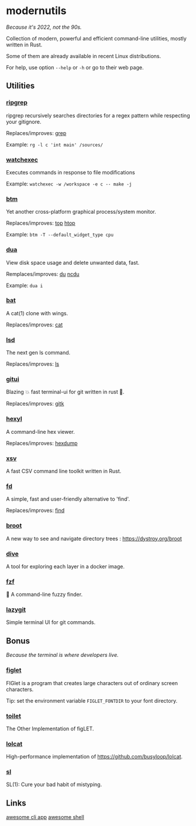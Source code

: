 # modernutils

_Because it's 2022, not the 90s._

Collection of modern, powerful and efficient command-line utilities, mostly written in Rust.

Some of them are already available in recent Linux distributions.

For help, use option `--help` or `-h` or go to their web page.

## Utilities

### [ripgrep](https://github.com/BurntSushi/ripgrep)

ripgrep recursively searches directories for a regex pattern while respecting your gitignore.

Replaces/improves: [grep](https://manpages.debian.org/testing/grep/grep.1.en.html)

Example: `rg -l c 'int main' /sources/`

### [watchexec](https://github.com/watchexec/watchexec)

Executes commands in response to file modifications

Example: `watchexec -w /workspace -e c -- make -j`

### [btm](https://github.com/ClementTsang/bottom)

Yet another cross-platform graphical process/system monitor.

Replaces/improves: [top](https://manpages.debian.org/testing/procps/top.1.en.html) [htop](https://manpages.debian.org/testing/htop/htop.1.en.html)

Example: `btm -T --default_widget_type cpu`

### [dua](https://github.com/Byron/dua-cli)

View disk space usage and delete unwanted data, fast.

Remplaces/improves: [du](https://manpages.debian.org/testing/coreutils/du.1.en.html) [ncdu](https://manpages.debian.org/testing/ncdu/ncdu.1.en.html)

Example: `dua i`

### [bat](https://github.com/sharkdp/bat)

A cat(1) clone with wings.

Replaces/improves: [cat](https://manpages.debian.org/testing/coreutils/cat.1.en.html)

### [lsd](https://github.com/Peltoche/lsd)

The next gen ls command.

Replaces/improves: [ls](https://manpages.debian.org/testing/coreutils/ls.1.en.html)

### [gitui](https://github.com/extrawurst/gitui)

Blazing 💥 fast terminal-ui for git written in rust 🦀.

Replaces/improves: [gitk](https://manpages.debian.org/testing/gitk/gitk.1.en.html)

### [hexyl](https://github.com/sharkdp/hexyl)

A command-line hex viewer.

Replaces/improves: [hexdump](https://manpages.debian.org/bullseye/bsdextrautils/hexdump.1.en.html)

### [xsv](https://github.com/BurntSushi/xsv)

A fast CSV command line toolkit written in Rust.

### [fd](https://github.com/sharkdp/fd)

A simple, fast and user-friendly alternative to 'find'.

Replaces/improves: [find](https://manpages.debian.org/testing/findutils/find.1.en.html)

### [broot](https://github.com/Canop/broot)

A new way to see and navigate directory trees : <https://dystroy.org/broot>

### [dive](https://github.com/wagoodman/dive)

A tool for exploring each layer in a docker image.

### [fzf](https://github.com/junegunn/fzf)

🌸 A command-line fuzzy finder.

### [lazygit](https://github.com/jesseduffield/lazygit)

Simple terminal UI for git commands.

## Bonus

_Because the terminal is where developers live._

### [figlet](http://www.figlet.org)

FIGlet is a program that creates large characters out of ordinary screen characters.

Tip: set the environment variable `FIGLET_FONTDIR` to your font directory.

### [toilet](https://github.com/cacalabs/toilet)

The Other Implementation of figLET.

### [lolcat](https://github.com/jaseg/lolcat)

High-performance implementation of <https://github.com/busyloop/lolcat>.

### [sl](https://github.com/mtoyoda/sl)

SL(1): Cure your bad habit of mistyping.

## Links

[awesome cli app](https://github.com/agarrharr/awesome-cli-apps)
[awesome shell](https://github.com/alebcay/awesome-shell)
